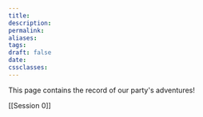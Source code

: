 ```yaml
---
title: 
description: 
permalink: 
aliases: 
tags: 
draft: false
date: 
cssclasses:
---
```

This page contains the record of our party's adventures!

[[Session 0]] 